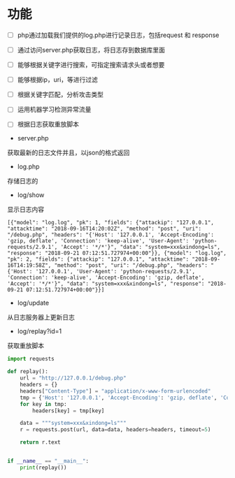 # 功能
- [ ] php通过加载我们提供的log.php进行记录日志，包括request 和 response
- [ ] 通过访问server.php获取日志，将日志存到数据库里面
- [ ] 能够根据关键字进行搜索，可指定搜索请求头或者想要
- [ ] 能够根据ip，uri，等进行过滤
- [ ] 根据关键字匹配，分析攻击类型
- [ ] 运用机器学习检测异常流量
- [ ] 根据日志获取重放脚本


- server.php

获取最新的日志文件并且，以json的格式返回

- log.php

存储日志的

- log/show

显示日志内容

```
[{"model": "log.log", "pk": 1, "fields": {"attackip": "127.0.0.1", "attacktime": "2018-09-16T14:20:02Z", "method": "post", "uri": "/debug.php", "headers": "{'Host': '127.0.0.1', 'Accept-Encoding': 'gzip, deflate', 'Connection': 'keep-alive', 'User-Agent': 'python-requests/2.9.1', 'Accept': '*/*'}", "data": "system=xxx&xindong=ls", "response": "2018-09-21 07:12:51.727974+00:00"}}, {"model": "log.log", "pk": 2, "fields": {"attackip": "127.0.0.1", "attacktime": "2018-09-16T14:19:58Z", "method": "post", "uri": "/debug.php", "headers": "{'Host': '127.0.0.1', 'User-Agent': 'python-requests/2.9.1', 'Connection': 'keep-alive', 'Accept-Encoding': 'gzip, deflate', 'Accept': '*/*'}", "data": "system=xxx&xindong=ls", "response": "2018-09-21 07:12:51.727974+00:00"}}]
```

- log/update

从日志服务器上更新日志

- log/replay?id=1

获取重放脚本

```python
import requests

def replay():
    url = "http://127.0.0.1/debug.php"
    headers = {}
    headers["Content-Type"] = "application/x-www-form-urlencoded"
    tmp = {'Host': '127.0.0.1', 'Accept-Encoding': 'gzip, deflate', 'Connection': 'keep-alive', 'User-Agent': 'python-requests/2.9.1', 'Accept': '*/*'}
    for key in tmp:
        headers[key] = tmp[key]

    data = """system=xxx&xindong=ls"""
    r = requests.post(url, data=data, headers=headers, timeout=5)

    return r.text


if __name__ == "__main__":
    print(replay())
```